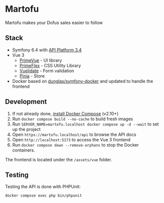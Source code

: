 # Martofu

Martofu makes your Dofus sales easier to follow

## Stack

- Symfony 6.4 with [API Platform 3.4](https://api-platform.com/)
- Vue 3
    - [PrimeVue](https://primevue.org/) - UI library
    - [PrimeFlex](https://primeflex.org/) - CSS Utility Library
    - [Vuelidate](https://vuelidate-next.netlify.app/) - Form validation
    - [Pinia](https://pinia.vuejs.org/) - Store
- Docker based on [dunglas/symfony-docker](https://github.com/dunglas/symfony-docker) and updated to handle the frontend

## Development

1. If not already done, [install Docker Compose](https://docs.docker.com/compose/install/) (v2.10+)
2. Run `docker compose build --no-cache` to build fresh images
3. Run `SERVER_NAME=martofu.localhost docker compose up -d --wait` to set up the project
4. Open `https://martofu.localhost/api` to browse the API docs
5. Open `http://localhost:5173` to access the Vue 3 frontend
6. Run `docker compose down --remove-orphans` to stop the Docker containers.

The frontend is located under the `/assets/vue` folder. 

## Testing

Testing the API is done with PHPUnit:
```sh
docker compose exec php bin/phpunit
```
